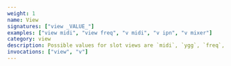 ```yaml
---
weight: 1
name: View
signatures: ["view _VALUE_"]
examples: ["view midi", "view freq", "v midi", "v ipn", "v mixer"]
category: view
description: Possible values for slot views are `midi`, `ygg`, `freq`, `vel` (velocity), and `ipn` for notes. `index` is also available to reveal the slot's position. Change pages with `tracker`, `hud`, `mixer`, and `clades` (this can also be accomplished with _tab_).
invocations: ["view", "v"]
---
```

